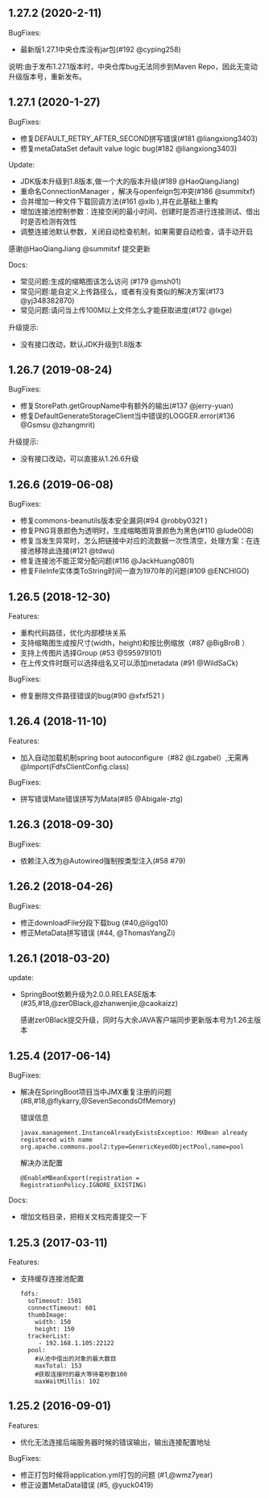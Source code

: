 ## 1.27.2 (2020-2-11)

BugFixes:

   - 最新版1.27.1中央仓库没有jar包(#192 @cyping258)

说明:由于发布1.27.1版本时，中央仓库bug无法同步到Maven Repo，因此无变动升级版本号，重新发布。

## 1.27.1 (2020-1-27)

BugFixes:

   - 修复DEFAULT_RETRY_AFTER_SECOND拼写错误(#181 @liangxiong3403)
   - 修复metaDataSet default value logic bug(#182 @liangxiong3403)

Update:

   - JDK版本升级到1.8版本,做一个大的版本升级(#189 @HaoQiangJiang)
   - 重命名ConnectionManager ，解决与openfeign包冲突(#186 @summitxf)
   - 合并增加一种文件下载回调方法(#161 @xlb ),并在此基础上重构
   - 增加连接池控制参数：连接空闲的最小时间、创建时是否进行连接测试、借出时是否检测有效性
   - 调整连接池默认参数，关闭自动检查机制，如果需要自动检查，请手动开启
   
   感谢@HaoQiangJiang @summitxf 提交更新

Docs:

   - 常见问题:生成的缩略图该怎么访问 (#179 @msh01)
   - 常见问题:能自定义上传路径么，或者有没有类似的解决方案(#173 @yj348382870)
   - 常见问题:请问当上传100M以上文件怎么才能获取进度(#172 @lxge)
   
升级提示:

  - 没有接口改动，默认JDK升级到1.8版本

## 1.26.7 (2019-08-24)

BugFixes:

   - 修复StorePath.getGroupName中有额外的输出(#137 @jerry-yuan)
   - 修复DefaultGenerateStorageClient当中错误的LOGGER.error(#136 @Gsmsu @zhangmrit)
   
升级提示:

  - 没有接口改动，可以直接从1.26.6升级
   
## 1.26.6 (2019-06-08)

BugFixes:

   - 修复commons-beanutils版本安全漏洞(#94 @robby0321 )
   - 修复PNG背景颜色为透明时，生成缩略图背景颜色为黑色(#110 @lude008)
   - 修复当发生异常时，怎么把链接中对应的流数据一次性清空，处理方案：在连接池移除此连接(#121 @tdwu)
   - 修复连接池不能正常分配问题(#116 @JackHuang0801)
   - 修复FileInfe实体类ToString时间一直为1970年的问题(#109 @ENCHIGO)
   
## 1.26.5 (2018-12-30)

Features:

   - 重构代码路径，优化内部模块关系
   - 支持缩略图生成按尺寸(width，height)和按比例缩放（#87 @BigBroB ）
   - 支持上传图片选择Group (#53 @595979101)
   - 在上传文件时既可以选择组名又可以添加metadata (#91 @WildSaCk)

BugFixes:

   - 修复删除文件路径错误的bug(#90 @xfxf521 )

## 1.26.4 (2018-11-10)

Features:

   - 加入自动加载机制spring boot autoconfigure（#82 @Lzgabel）,无需再@Import(FdfsClientConfig.class)

BugFixes:

   - 拼写错误Mate错误拼写为Mata(#85 @Abigale-ztg)
   
## 1.26.3 (2018-09-30)

BugFixes:

   - 依赖注入改为@Autowired强制按类型注入(#58 #79)
   
## 1.26.2 (2018-04-26)

BugFixes:

   - 修正downloadFile分段下载bug (#40,@ligq10)
   - 修正MetaData拼写错误 (#44, @ThomasYangZi)

## 1.26.1 (2018-03-20)

update:

  - SpringBoot依赖升级为2.0.0.RELEASE版本 (#35,#18,@zer0Black,@zhanwenjie,@caokaizz)
  
     感谢zer0Black提交升级，同时与大余JAVA客户端同步更新版本号为1.26主版本


## 1.25.4 (2017-06-14)

BugFixes:

  - 解决在SpringBoot项目当中JMX重复注册的问题 (#8,#18,@flykarry,@SevenSecondsOfMemory)
  
    错误信息

        javax.management.InstanceAlreadyExistsException: MXBean already registered with name org.apache.commons.pool2:type=GenericKeyedObjectPool,name=pool

    解决办法配置

        @EnableMBeanExport(registration = RegistrationPolicy.IGNORE_EXISTING)
    
  
  
Docs:

  - 增加文档目录，把相关文档完善提交一下

## 1.25.3 (2017-03-11)

Features:

  - 支持缓存连接池配置
      
        fdfs:
          soTimeout: 1501
          connectTimeout: 601 
          thumbImage:
            width: 150
            height: 150
          trackerList:
             - 192.168.1.105:22122
          pool:
            #从池中借出的对象的最大数目
            maxTotal: 153
            #获取连接时的最大等待毫秒数100
            maxWaitMillis: 102


## 1.25.2 (2016-09-01)

Features:

  - 优化无法连接后端服务器时候的错误输出，输出连接配置地址

BugFixes:

  - 修正打包时候将application.yml打包的问题 (#1,@wmz7year)
  - 修正设置MetaData错误 (#5, @yuck0419)
